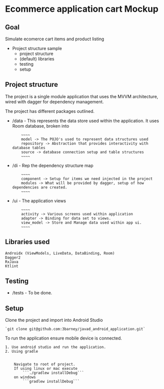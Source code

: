 # Ecommerce application cart Mockup

## Goal

Simulate ecomerce cart items and product listing

* Project structure sample
    - project structure
    - (default) libraries
    - testing
    - setup

## Project structure

The project is a single module application that uses the MVVM architecture,
wired with dagger for dependency management.

The project has different packages outlined.

* /data - This represents the data store used within the application. It uses Room database,
          broken into

          ~~~~
          model -> The POJO's used to represent data structures used
          repository -> Abstraction that provides interactivity with database tables
          source -> database connection setup and table structures
          ~~~~

* /di - Rep the dependency structure map

          ~~~~
          component -> Setup for items we need injected in the project
          modules -> What will be provided by dagger, setup of how dependencies are created.
          ~~~~

* /ui - The application views

          ~~~~
          activity -> Various screens used within application
          adapter -> Binding for data set to views.
          view_model -> Store and Manage data used within app ui.
          ~~~~




## Libraries used
~~~~
Androidx (ViewModels, LiveData, DataBinding, Room)
Dagger2
RxJava
Ktlint
~~~~


## Testing

* /tests - To be done.


## Setup

Clone the project and import into Android Studio

    `git clone git@github.com:3barney/javad_android_application.git`

To run the application ensure mobile device is connected.

    1. Use android studio and run the application.
    2. Using gradle


        Navigate to root of project.
        If using linux or mac execute
            ```./gradlew installDebug```
        on windows
            ```gradlew installDebug```


